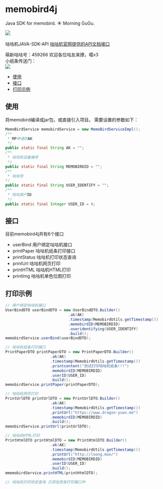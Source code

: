 # memobird4j
Java SDK for memobird. :sunny: Morning GuGu.

![](https://static.wixstatic.com/media/612054_55f9859721c34335bb63aff32da40cc1~mv2.png/v1/fill/w_340,h_84,al_c,lg_1/612054_55f9859721c34335bb63aff32da40cc1~mv2.png)
<br/><br/>
咕咕机JAVA-SDK-API
[咕咕机官网提供的API文档接口](http://183.91.33.12/cache/open.memobird.cn/upload/webapi.pdf?ich_args=b3f8f94c58d93ed8d72a799aef337a62_1_0_0_4_3eb1a3da2d10ccd2a52413b9e5bda0510ec9396c8e383625dbe25006aecaa5c9_985cd986be54662fdbe4a8e44a6a5d93_1_0&ich_ip=33-25)

萌新咕咕号：459266 欢迎各位咕友来撩，嘤x3
<br/>
小纸条传送门：
<br/>
![](https://img-dragon-resume.oss-cn-beijing.aliyuncs.com/memobird.png)

* [使用](#使用)
* [接口](#接口)
* [打印示例](#打印示例)

## 使用
将memobird编译成jar包，或直接引入项目。
需要设置的参数如下：
```java
MemoBirdService memobirdService = new MemoBirdServiceImpl();
/**
 * MP申请的AK
 */
public static final String AK = "";
/**
 * 咕咕机设备编号
 */
public static final String MEMOBIRDID = "";
/**
 * 咕咕号
*/
public static final String USER_IDENTIFY = "";
/**
 * 咕咕用户ID
 */
public static final Integer USER_ID = 0;
```

## 接口
目前memobird4j共有6个接口
* userBind 用户绑定咕咕机接口
* printPaper 咕咕机纸条打印接口
* printStatus 咕咕机打印状态查询
* printUrl 咕咕机网页打印
* printHTML 咕咕机HTML打印
* printImg 咕咕机单色位图打印


## 打印示例
```java
// 用户绑定咕咕机接口
UserBindDTO userBindDTO = new UserBindDTO.Builder()
		                    .ak(AK)
		                    .timestamp(MemobirdUtils.getTimestamp())
		                    .memobirdID(MEMOBIRDID)
		                    .useridentifying(USER_IDENTIFY)
		                    .build();
memobirdService.userBind(userBindDTO);

// 咕咕机纸条打印接口
PrintPaperDTO printPaperDTO = new PrintPaperDTO.Builder()
                    .ak(AK)
                    .timestamp(MemobirdUtils.getTimestamp())
                    .printcontent("测试打印咕咕机纸条!!!")
                    .memobirdID(MEMOBIRDID)
                    .userID(USER_ID)
                    .build();
memobirdService.printPaper(printPaperDTO);

// 咕咕机网页打印
PrintUrlDTO printUrlDTO = new PrintUrlDTO.Builder()
                    .ak(AK)
                    .timestamp(MemobirdUtils.getTimestamp())
                    .printUrl("https://www.dragon-yuan.me")
                    .memobirdID(MEMOBIRDID)
                    .build();
memobirdService.printUrl(printUrlDTO);

// 咕咕机HTML打印
PrintHtmlDTO printHtmlDTO = new PrintHtmlDTO.Builder()
                    .ak(AK)
                    .timestamp(MemobirdUtils.getTimestamp())
                    .printUrl("http://loong.moe/")
                    .memobirdID(MEMOBIRDID)
                    .userID(USER_ID)
                    .build();
mmemobirdService.printHTML(printHtmlDTO);

// 咕咕机打印状态查询 已添加至各打印接口中
```
